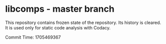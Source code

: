 # libcomps - master branch

This repository contains frozen state of the repository.
Its history is cleared. It is used only for static code
analysis with Codacy.

Commit Time: 1705469367